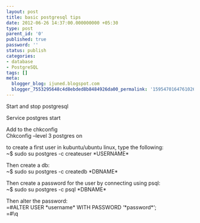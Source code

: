 ```yaml
---
layout: post
title: basic postgresql tips
date: 2012-06-26 14:37:00.000000000 +05:30
type: post
parent_id: '0'
published: true
password: ''
status: publish
categories:
- database
- PostgreSQL
tags: []
meta:
  blogger_blog: ijuned.blogspot.com
  blogger_7553295648c4d8ebded8b8484926da00_permalink: '1595470164761026054'
---
```

<div dir="ltr" style="text-align:left;">Start and stop postgresql </p>
<p>Service postgres start </p>
<p>Add to the chkconfig <br />Chkconfig –level 3 postgres on</p>
<p>to create a first user in kubuntu/<span class="IL_AD" id="IL_AD4">ubuntu<span class="IL_AD_ICON"></span></span> linux, type the following:<br />~$ sudo su postgres -c createuser *USERNAME*</p>
<p>Then create a db:<br />~$ sudo su postgres -c createdb *DBNAME*</p>
<p>Then create a password for <span class="IL_AD" id="IL_AD2">the user<span class="IL_AD_ICON"></span></span> by connecting using psql:<br />~$ sudo su postgres -c psql *DBNAME*</p>
<p>Then alter the password:<br />=#ALTER USER *username* WITH PASSWORD ‘*password*‘;<br />=#\q</div>
